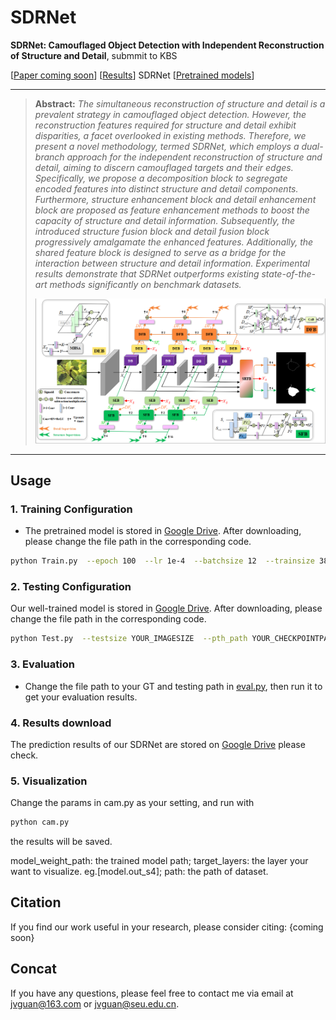 # SDRNet
**SDRNet: Camouflaged Object Detection with Independent Reconstruction of Structure and Detail**, submmit to KBS

[[Paper coming soon](https)] [[Results](https://drive.google.com/drive/folders/1Pho42bHiBhVR0l9KzdOFQgqLzr8mSv9e?usp=sharing)] SDRNet
[[Pretrained models](https://drive.google.com/file/d/1MONpM9auqGlRoyaOKUe6wJgLZ-E6A4Dc/view?usp=sharing)]

---
> **Abstract:** *The simultaneous reconstruction of structure and detail is a prevalent strategy in camouflaged object detection. However, the reconstruction features required for structure and detail exhibit disparities, a facet overlooked in existing methods. Therefore, we present a novel methodology, termed SDRNet, which employs a dual-branch approach for the independent reconstruction of structure and detail, aiming to discern camouflaged targets and their edges. Specifically, we propose a decomposition block to segregate encoded features into distinct structure and detail components. Furthermore, structure enhancement block and detail enhancement block are proposed as feature enhancement methods to boost the capacity of structure and detail information. Subsequently, the introduced structure fusion block and detail fusion block progressively amalgamate the enhanced features. Additionally, the shared feature block is designed to serve as a bridge for the interaction between structure and detail information. Experimental results demonstrate that SDRNet outperforms existing state-of-the-art methods significantly on benchmark datasets.*
>
> <p align="center">
> <img width="800" src="fr.png">
> </p>
---

## Usage

### 1. Training Configuration

- The pretrained model is stored in [Google Drive](https://drive.google.com/file/d/1MONpM9auqGlRoyaOKUe6wJgLZ-E6A4Dc/view?usp=sharing). After downloading, please change the file path in the corresponding code.
```bash
python Train.py  --epoch 100  --lr 1e-4  --batchsize 12  --trainsize 384  --train_root YOUR_TRAININGSETPATH  --val_root  YOUR_VALIDATIONSETPATH  --save_path YOUR_CHECKPOINTPATH
```

### 2. Testing Configuration

Our well-trained model is stored in [Google Drive](https://drive.google.com/file/d/1MONpM9auqGlRoyaOKUe6wJgLZ-E6A4Dc/view?usp=sharing). After downloading, please change the file path in the corresponding code.
```bash
python Test.py  --testsize YOUR_IMAGESIZE  --pth_path YOUR_CHECKPOINTPATH 
```

### 3. Evaluation

- Change the file path to your GT and testing path in [eval.py](https://github.com/whyandbecause/SDRNet/edit/main/evaltools/eval.py), then run it to get your evaluation results.

### 4. Results download

The prediction results of our SDRNet are stored on [Google Drive](https://drive.google.com/file/d/1MONpM9auqGlRoyaOKUe6wJgLZ-E6A4Dc/view?usp=sharing) please check.

### 5. Visualization
Change the params in cam.py as your setting, and run with
```bash
python cam.py  
```
the results will be saved.

model_weight_path: the trained model path;
target_layers: the layer your want to visualize. eg.[model.out_s4];
path: the path of dataset.

## Citation
If you find our work useful in your research, please consider citing:
{coming soon}

## Concat
If you have any questions, please feel free to contact me via email at jvguan@163.com or jvguan@seu.edu.cn.
